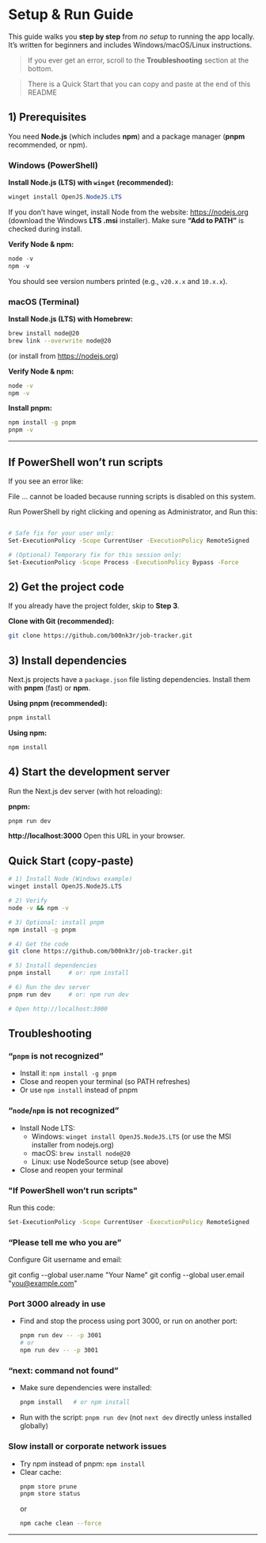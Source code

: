 # Setup & Run Guide

This guide walks you **step by step** from _no setup_ to running the app locally. It’s written for beginners and includes Windows/macOS/Linux instructions.

> If you ever get an error, scroll to the **Troubleshooting** section at the bottom.

> There is a Quick Start that you can copy and paste at the end of this README

## 1) Prerequisites

You need **Node.js** (which includes **npm**) and a package manager (**pnpm** recommended, or npm).

### Windows (PowerShell)

**Install Node.js (LTS) with `winget` (recommended):**
```powershell
winget install OpenJS.NodeJS.LTS
```
If you don’t have winget, install Node from the website: https://nodejs.org (download the Windows **LTS .msi** installer). Make sure **“Add to PATH”** is checked during install.

**Verify Node & npm:**
```powershell
node -v
npm -v
```
You should see version numbers printed (e.g., `v20.x.x` and `10.x.x`).

### macOS (Terminal)

**Install Node.js (LTS) with Homebrew:**
```bash
brew install node@20
brew link --overwrite node@20
```
(or install from https://nodejs.org)

**Verify Node & npm:**
```bash
node -v
npm -v
```

**Install pnpm:**
```bash
npm install -g pnpm
pnpm -v
```

---

## If PowerShell won’t run scripts

If you see an error like:

File ... cannot be loaded because running scripts is disabled on this system.

Run PowerShell by right clicking and opening as Administrator, and Run this:
```bash

# Safe fix for your user only:
Set-ExecutionPolicy -Scope CurrentUser -ExecutionPolicy RemoteSigned

# (Optional) Temporary fix for this session only:
Set-ExecutionPolicy -Scope Process -ExecutionPolicy Bypass -Force
```

## 2) Get the project code

If you already have the project folder, skip to **Step 3**.

**Clone with Git (recommended):**
```bash
git clone https://github.com/b00nk3r/job-tracker.git
```

## 3) Install dependencies

Next.js projects have a `package.json` file listing dependencies. Install them with **pnpm** (fast) or **npm**.

**Using pnpm (recommended):**
```bash
pnpm install
```

**Using npm:**
```bash
npm install
```

## 4) Start the development server

Run the Next.js dev server (with hot reloading):

**pnpm:**
```bash
pnpm run dev
```

**http://localhost:3000** Open this URL in your browser.

## Quick Start (copy‑paste)

```bash
# 1) Install Node (Windows example)
winget install OpenJS.NodeJS.LTS

# 2) Verify
node -v && npm -v

# 3) Optional: install pnpm
npm install -g pnpm

# 4) Get the code
git clone https://github.com/b00nk3r/job-tracker.git

# 5) Install dependencies
pnpm install     # or: npm install

# 6) Run the dev server
pnpm run dev     # or: npm run dev

# Open http://localhost:3000
```


## Troubleshooting

### “`pnpm` is not recognized”
- Install it: `npm install -g pnpm`
- Close and reopen your terminal (so PATH refreshes)
- Or use `npm install` instead of pnpm

### “`node`/`npm` is not recognized”
- Install Node LTS:
  - Windows: `winget install OpenJS.NodeJS.LTS` (or use the MSI installer from nodejs.org)
  - macOS: `brew install node@20`
  - Linux: use NodeSource setup (see above)
- Close and reopen your terminal

### "If PowerShell won’t run scripts"

Run this code:
```bash
Set-ExecutionPolicy -Scope CurrentUser -ExecutionPolicy RemoteSigned
```

### “Please tell me who you are”

Configure Git username and email:

git config --global user.name "Your Name"
git config --global user.email "you@example.com"

### Port 3000 already in use
- Find and stop the process using port 3000, or run on another port:
  ```bash
  pnpm run dev -- -p 3001
  # or
  npm run dev -- -p 3001
  ```

### “next: command not found”
- Make sure dependencies were installed:
  ```bash
  pnpm install   # or npm install
  ```
- Run with the script: `pnpm run dev` (not `next dev` directly unless installed globally)

### Slow install or corporate network issues
- Try npm instead of pnpm: `npm install`
- Clear cache:
  ```bash
  pnpm store prune
  pnpm store status
  ```
  or
  ```bash
  npm cache clean --force
  ```

---